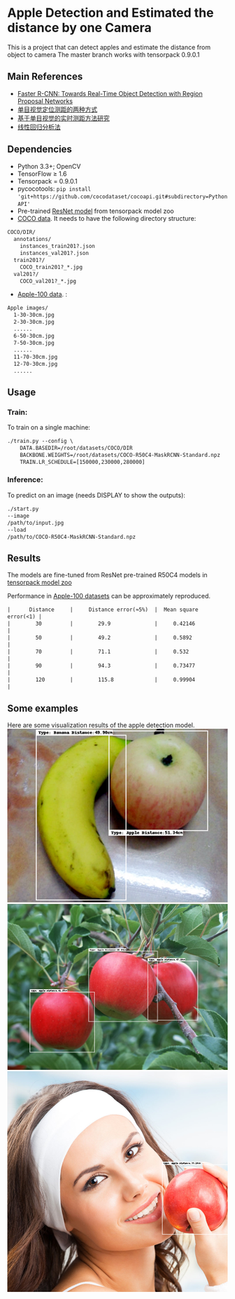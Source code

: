
# Apple Detection and Estimated the distance by one Camera
This is a project that can detect apples and estimate the distance from object to camera
The master branch works with tensorpack 0.9.0.1 <br/>

## Main References
+ [Faster R-CNN: Towards Real-Time Object Detection with Region Proposal Networks](https://arxiv.org/abs/1506.01497)
+ [单目视觉定位测距的两种方式](https://blog.csdn.net/sillykog/article/details/71214107)
+ [基于单目视觉的实时测距方法研究](https://wenku.baidu.com/view/afe91df8941ea76e58fa0415.html)
+ [线性回归分析法](https://wenku.baidu.com/view/88ddce59770bf78a6429549e.html)

## Dependencies
+ Python 3.3+; OpenCV
+ TensorFlow ≥ 1.6
+ Tensorpack = 0.9.0.1
+ pycocotools: `pip install 'git+https://github.com/cocodataset/cocoapi.git#subdirectory=PythonAPI'`
+ Pre-trained [ResNet model](http://models.tensorpack.com/FasterRCNN/)
  from tensorpack model zoo
+ [COCO data](http://cocodataset.org/#download). It needs to have the following directory structure:
```
COCO/DIR/
  annotations/
    instances_train201?.json
    instances_val201?.json
  train201?/
    COCO_train201?_*.jpg
  val201?/
    COCO_val201?_*.jpg
```
+ [Apple-100 data](https://pan.baidu.com/). :
```
Apple images/
  1-30-30cm.jpg
  2-30-30cm.jpg
  ......
  6-50-30cm.jpg
  7-50-30cm.jpg
  ......
  11-70-30cm.jpg
  12-70-30cm.jpg
  ......
```
## Usage
### Train:

To train on a single machine:
```
./train.py --config \
    DATA.BASEDIR=/root/datasets/COCO/DIR
    BACKBONE.WEIGHTS=/root/datasets/COCO-R50C4-MaskRCNN-Standard.npz
    TRAIN.LR_SCHEDULE=[150000,230000,280000]
```
### Inference:
To predict on an image (needs DISPLAY to show the outputs):
```
./start.py 
--image
/path/to/input.jpg
--load
/path/to/COCO-R50C4-MaskRCNN-Standard.npz

```
## Results
The models are fine-tuned from ResNet pre-trained R50C4 models in
[tensorpack model zoo](http://models.tensorpack.com/FasterRCNN/)

Performance in [Apple-100 datasets](http://https://pan.baidu.com/) can
be approximately reproduced.
   
    |      Distance     |     Distance error(≈5%)  |  Mean square error(<1) | 
    |        30         |        29.9              |     0.42146            |    
    |        50         |        49.2              |     0.5892             |
    |        70         |        71.1              |     0.532              |
    |        90         |        94.3              |     0.73477            |
    |        120        |        115.8             |     0.99904            |
   
 
## Some examples

Here are some visualization results of the apple detection model.<br/>
![Image text](https://github.com/luotao1996/Apple-Detection/blob/master/examples/apple1.png)<br/>
![Image text](https://github.com/luotao1996/Apple-Detection/blob/master/examples/apple2.png)<br/>
![Image text](https://github.com/luotao1996/Apple-Detection/blob/master/examples/apple3.png)


